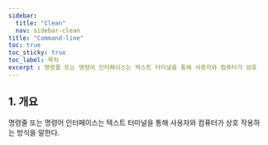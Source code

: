 ```yaml
---
sidebar:
  title: "Clean"
  nav: sidebar-clean
title: "Command-line"
toc: true
toc_sticky: true
toc_label: 목차
excerpt : 명령줄 또는 명령어 인터페이스는 텍스트 터미널을 통해 사용자와 컴퓨터가 상호 작용하는 방식을 말한다.
---
```


## 1. 개요

명령줄 또는 명령어 인터페이스는 텍스트 터미널을 통해 사용자와 컴퓨터가 상호 작용하는 방식을 말한다.
